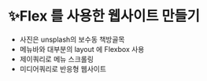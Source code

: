 # ✨Flex 를  사용한 웹사이트 만들기

+ 사진은 unsplash의 보수동 책방골목
+ 메뉴바와 대부분의 layout 에 Flexbox 사용
+ 제이쿼리로 메뉴 스크롤링
+ 미디어쿼리로 반응형 웹사이트
